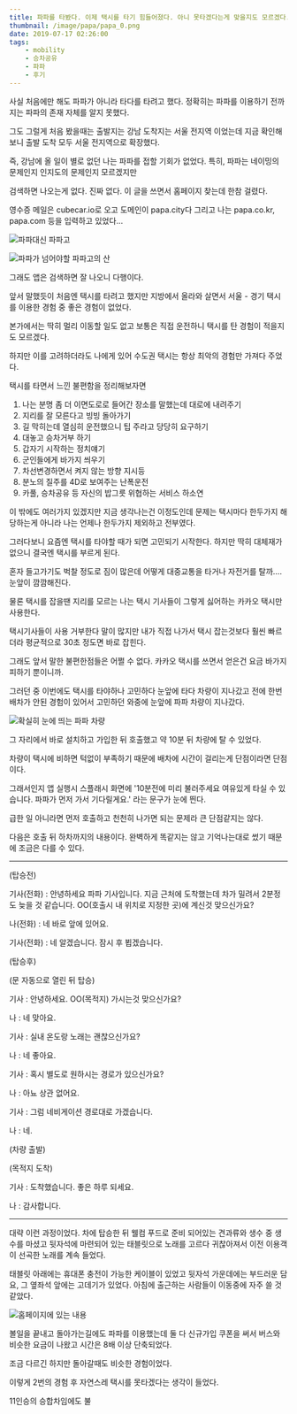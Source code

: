 ```yaml
---
title: 파파를 타봤다. 이제 택시를 타기 힘들어졌다. 아니 못타겠다는게 맞을지도 모르겠다.
thumbnail: /image/papa/papa_0.png
date: 2019-07-17 02:26:00
tags:
    - mobility
    - 승차공유
    - 파파
    - 후기
---
```


사실 처음에만 해도 파파가 아니라 타다를 타려고 했다. 정확히는 파파를 이용하기 전까지는 파파의 존재 자체를 알지 못했다.

그도 그럴게 처음 봤을때는 출발지는 강남 도착지는 서울 전지역 이었는데 지금 확인해보니 출발 도착 모두 서울 전지역으로 확장했다.

즉, 강남에 올 일이 별로 없던 나는 파파를 접할 기회가 없었다. 특히, 파파는 네이밍의 문제인지 인지도의 문제인지 모르겠지만

검색하면 나오는게 없다. 진짜 없다. 이 글을 쓰면서 홈페이지 찾는데 한참 걸렸다.

<!-- more -->

영수증 메일은 cubecar.io로 오고 도메인이 papa.city다 그리고 나는 papa.co.kr, papa.com 등을 입력하고 있었다...

![파파대신 파파고](/papa/papa_1.png)

![파파가 넘어야할 파파고의 산](/papa/papa_2.png)

그래도 앱은 검색하면 잘 나오니 다행이다.

앞서 말했듯이 처음엔 택시를 타려고 했지만 지방에서 올라와 살면서 서울 - 경기 택시를 이용한 경험 중 좋은 경험이 없었다.

본가에서는 딱히 멀리 이동할 일도 없고 보통은 직접 운전하니 택시를 탄 경험이 적을지도 모르겠다.

하지만 이를 고려하더라도 나에게 있어 수도권 택시는 항상 최악의 경험만 가져다 주었다.

택시를 타면서 느낀 불편함을 정리해보자면

1. 나는 분명 좀 더 이면도로로 들어간 장소를 말했는데 대로에 내려주기
2. 지리를 잘 모른다고 빙빙 돌아가기
3. 길 막히는데 열심히 운전했으니 팁 주라고 당당히 요구하기
4. 대놓고 승차거부 하기
5. 갑자기 시작하는 정치얘기
6. 군인들에게 바가지 씌우기
7. 차선변경하면서 켜지 않는 방향 지시등
8. 분노의 질주를 4D로 보여주는 난폭운전
9. 카풀, 승차공유 등 자신의 밥그릇 위협하는 서비스 하소연

이 밖에도 여러가지 있겠지만 지금 생각나는건 이정도인데 문제는 택시마다 한두가지 해당하는게 아니라 나는 언제나 한두가지 제외하고 전부였다.

그러다보니 요즘엔 택시를 타야할 때가 되면 고민되기 시작한다. 하지만 딱히 대체재가 없으니 결국엔 택시를 부르게 된다.

혼자 들고가기도 벅찰 정도로 짐이 많은데 어떻게 대중교통을 타거나 자전거를 탈까.... 눈앞이 깜깜해진다.

물론 택시를 잡을땐 지리를 모르는 나는 택시 기사들이 그렇게 싫어하는 카카오 택시만 사용한다.

택시기사들이 사용 거부한다 말이 많지만 내가 직접 나가서 택시 잡는것보다 훨씬 빠르더라 평균적으로 30초 정도면 바로 잡힌다.

그래도 앞서 말한 불편한점들은 어쩔 수 없다. 카카오 택시를 쓰면서 얻은건 요금 바가지 피하기 뿐이니까.

그러던 중 이번에도 택시를 타야하나 고민하다 눈앞에 타다 차량이 지나갔고 전에 한번 배차가 안된 경험이 있어서 고민하던 와중에 눈앞에 파파 차량이 지나갔다.

![확실히 눈에 띄는 파파 차량](/papa/papa_0.png)

그 자리에서 바로 설치하고 가입한 뒤 호출했고 약 10분 뒤 차량에 탈 수 있었다.

차량이 택시에 비하면 턱없이 부족하기 때문에 배차에 시간이 걸리는게 단점이라면 단점이다.

그래서인지 앱 실행시 스플래시 화면에 '10분전에 미리 불러주세요 여유있게 타실 수 있습니다. 파파가 먼저 가서 기다릴게요.' 라는 문구가 눈에 띈다.

급한 일 아니라면 먼저 호출하고 천천히 나가면 되는 문제라 큰 단점같지는 않다.

다음은 호출 뒤 하차까지의 내용이다. 완벽하게 똑같지는 않고 기억나는대로 썼기 때문에 조금은 다를 수 있다.

---
(탑승전)

기사(전화) : 안녕하세요 파파 기사입니다. 지금 근처에 도착했는데 차가 밀려서 2분정도 늦을 것 같습니다. OO(호출시 내 위치로 지정한 곳)에 계신것 맞으신가요?

나(전화) : 네 바로 앞에 있어요.

기사(전화) : 네 알겠습니다. 잠시 후 뵙겠습니다.

(탑승후)

(문 자동으로 열린 뒤 탑승)

기사 : 안녕하세요. OO(목적지) 가시는것 맞으신가요?

나 : 네 맞아요.

기사 : 실내 온도랑 노래는 괜찮으신가요?

나 : 네 좋아요.

기사 : 혹시 별도로 원하시는 경로가 있으신가요?

나 : 아뇨 상관 없어요.

기사 : 그럼 네비게이션 경로대로 가겠습니다.

나 : 네.

(차량 출발)

(목적지 도착)

기사 : 도착했습니다. 좋은 하루 되세요.

나 : 감사합니다.

---

대략 이런 과정이었다. 차에 탑승한 뒤 웰컴 푸드로 준비 되어있는 견과류와 생수 중 생수를 마셨고 뒷자석에 마련되어 있는 태블릿으로 노래를 고르다 귀찮아져서 이전 이용객이 선곡한 노래를 계속 들었다.

태블릿 아래에는 휴대폰 충전이 가능한 케이블이 있었고 뒷자석 가운데에는 부드러운 담요, 그 옆좌석 앞에는 고데기가 있었다. 아침에 출근하는 사람들이 이동중에 자주 쓸 것 같았다.

![홈페이지에 있는 내용](/papa/papa_3.png)

볼일을 끝내고 돌아가는길에도 파파를 이용했는데 둘 다 신규가입 쿠폰을 써서 버스와 비슷한 요금이 나왔고 시간은 8배 이상 단축되었다.

조금 다르긴 하지만 돌아갈때도 비슷한 경험이었다.

이렇게 2번의 경험 후 자연스레 택시를 못타겠다는 생각이 들었다.

11인승의 승합차임에도 불